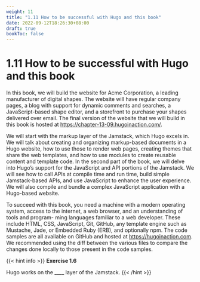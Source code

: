 ```yaml
---
weight: 11
title: "1.11 How to be successful with Hugo and this book"
date: 2022-09-12T18:26:30+08:00
draft: true
bookToc: false
---
```


# 1.11 How to be successful with Hugo and this book

In this book, we will build the website for Acme Corporation, a leading manufacturer  of digital shapes. The website will have regular company pages, a blog with support for dynamic comments and searches, a JavaScript-based shape editor, and a storefront to
purchase your shapes delivered over email. The final version of the website that we will build in this book is hosted at https://chapter-13-09.hugoinaction.com/.

We will start with the markup layer of the Jamstack, which Hugo excels in. We will talk about creating and organizing markup-based documents in a Hugo website, how to use those to render web pages, creating themes that share the web templates, and how to use modules to create reusable content and template code. In the second part of the book, we will delve into Hugo’s support for the JavaScript and API portions of the Jamstack. We will see how to call APIs at compile time and run time, build simple Jamstack-based APIs, and use JavaScript to enhance the user experience. We will also compile and bundle a complex JavaScript application with a Hugo-based website.

To succeed with this book, you need a machine with a modern operating system, access to the internet, a web browser, and an understanding of tools and program- ming languages familiar to a web developer. These include HTML, CSS, JavaScript, Git, GitHub, any template engine such as Mustache, Jade, or Embedded Ruby (ERB), and optionally npm. The code samples are all available on GitHub and hosted at https://hugoinaction.com. We recommended using the diff between the various files to compare the changes done locally to those present in the code samples.

{{< hint info >}}
**Exercise 1.6**

Hugo works on the ____ layer of the Jamstack.
{{< /hint >}}